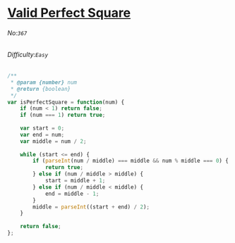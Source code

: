 # [Valid Perfect Square](https://leetcode.com/problems/valid-perfect-square/#/description)
###### No:`367`
###### Difficulty:`Easy`



```js
/**
 * @param {number} num
 * @return {boolean}
 */
var isPerfectSquare = function(num) {
    if (num < 1) return false;
    if (num === 1) return true;
    
    var start = 0; 
    var end = num;
    var middle = num / 2;
    
    while (start <= end) {
        if (parseInt(num / middle) === middle && num % middle === 0) {
            return true;
        } else if (num / middle > middle) {
            start = middle + 1;
        } else if (num / middle < middle) {
            end = middle - 1;
        }
        middle = parseInt((start + end) / 2);
    }
    
    return false;
};
```
